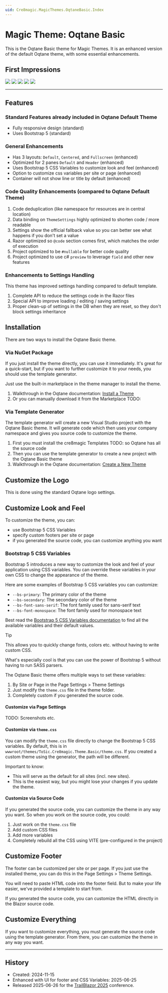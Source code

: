 ```yaml
---
uid: Cre8magic.MagicThemes.OqtaneBasic.Index
---
```


# Magic Theme: Oqtane Basic

This is the Oqtane Basic theme for Magic Themes.
It is an enhanced version of the default Oqtane theme, with some essential enhancements.

## First Impressions

<div gallery="gallery01">
  <img src="./assets/sample-01.webp">
  <img src="./assets/sample-02.webp">
  <img src="./assets/sample-03.webp">
  <img src="./assets/sample-04.webp">
  <img src="./assets/sample-05.webp">
</div>

---

## Features

### Standard Features already included in Oqtane Default Theme

- Fully responsive design (standard)
- Uses Bootstrap 5 (standard)

### General Enhancements

- Has 3 layouts: `Default`, `Centered`, and `Fullscreen` (enhanced)
- Optimized for 2 panes `Default` and `Header` (enhanced)
- Uses Bootstrap 5 CSS Variables to customize look and feel (enhanced)
- Option to customize css variables per site or page (enhanced)
- Container will not show line or title by default (enhanced)

### Code Quality Enhancements (compared to Oqtane Default Theme)

1. Code deduplication (like namespace for resources are in central location)
1. Data binding on `ThemeSettings` highly optimized to shorten code / more readable
1. Settings show the official fallback value so you can better see what happens if you don't set a value
1. Razor optimized so `@code` section comes first, which matches the order of execution
1. Project optimized to be `#nullable` for better code quality
1. Project optimized to use c# `preview` to leverage `field` and other new features

### Enhancements to Settings Handling

This theme has improved settings handling compared to default template.

1. Complete API to reduce the settings code in the Razor files
1. Special API to improve loading / editing / saving settings
1. Proper clean-up of settings in the DB when they are reset, so they don't block settings inheritance

## Installation

There are two ways to install the Oqtane Basic theme.

### Via NuGet Package

If you just install the theme directly, you can use it immediately.
It's great for a quick-start, but if you want to further customize it to your needs, you should use the template generator.

Just use the built-in marketplace in the theme manager to install the theme.

1. Walkthrough in the Oqtane documentation: [Install a Theme](https://docs.oqtane.org/manuals/system/theme-management.html#installing-themes)
1. Or you can manually download it from the Marketplace TODO:

### Via Template Generator

The template generator will create a new Visual Studio project with the Oqtane Basic theme.
It will generate code which then uses your company namespace and gives you source code to customize the theme.

1. First you must install the cre8magic Templates TODO: so Oqtane has all the source code
1. Then you can use the template generator to create a new project with the Oqtane Basic theme
1. Walkthrough in the Oqtane documentation: [Create a New Theme](https://docs.oqtane.org/manuals/system/theme-management.html#creating-themes)

## Customize the Logo

This is done using the standard Oqtane logo settings.

## Customize Look and Feel

To customize the theme, you can:

- use Bootstrap 5 CSS Variables
- specify custom footers per site or page
- if you generated the source code, you can customize anything you want

### Bootstrap 5 CSS Variables

Bootstrap 5 introduces a new way to customize the look and feel of your application using CSS variables.
You can override these variables in your own CSS to change the appearance of the theme.

Here are some examples of Bootstrap 5 CSS variables you can customize:

- `--bs-primary`: The primary color of the theme
- `--bs-secondary`: The secondary color of the theme
- `--bs-font-sans-serif`: The font family used for sans-serif text
- `--bs-font-monospace`: The font family used for monospace text

Best read the [Bootstrap 5 CSS Variables documentation](https://getbootstrap.com/docs/5.3/customize/css-variables/) to find all the available variables and their default values.

> [!TIP]
> This allows you to quickly change fonts, colors etc. without having to write custom CSS.
>
> What's especially cool is that you can use the power of Bootstrap 5 without having to run SASS parsers.

The Oqtane Basic theme offers multiple ways to set these variables:

1. By Site or Page in the Page Settings > Theme Settings
1. Just modify the `theme.css` file in the theme folder.
1. Completely custom if you generated the source code.

#### Customize via Page Settings

TODO: Screenshots etc.

#### Customize via `theme.css`

You can modify the `theme.css` file directly to change the Bootstrap 5 CSS variables.
By default, this is in `wwwroot/themes/ToSic.Cre8magic.Theme.Basic/theme.css`.
If you created a custom theme using the generator, the path will be different.

Important to know:

- This will serve as the default for all sites (incl. new sites).
- This is the easiest way, but you might lose your changes if you update the theme.


#### Customize via Source Code

If you generated the source code, you can customize the theme in any way you want.
So when you work on the source code, you could:

1. Just work on the `theme.css` file
2. Add custom CSS files
3. Add more variables
4. Completely rebuild all the CSS using VITE (pre-configured in the project)

## Customize Footer

The footer can be customized per site or per page.
If you just use the installed theme, you can do this in the Page Settings > Theme Settings.

You will need to paste HTML code into the footer field.
But to make your life easier, we've provided a template to start from.

If you generated the source code, you can customize the HTML directly in the Blazor source code.

## Customize Everything

If you want to customize everything, you must generate the source code using the template generator.
From there, you can customize the theme in any way you want.

---

## History

- Created: 2024-11-15
- Enhanced with UI for footer and CSS Variables: 2025-06-25
- Released 2025-06-26 for the [TrailBlazor 2025](https://trailblazor.net/) conference.
